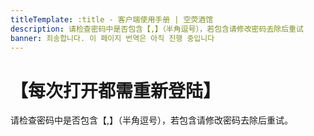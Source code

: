```yaml
---
titleTemplate: :title - 客户端使用手册 | 空荧酒馆
description: 请检查密码中是否包含【,】（半角逗号），若包含请修改密码去除后重试
banner: 죄송합니다. 이 페이지 번역은 아직 진행 중입니다
---
```


[文：【每次打开都需重新登陆】]: # 'https://support.qq.com/products/321980/faqs/130500'

# 【每次打开都需重新登陆】

请检查密码中是否包含【,】（半角逗号），若包含请修改密码去除后重试。
